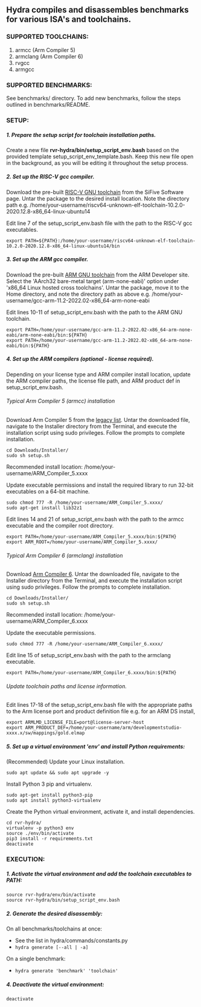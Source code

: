## Hydra compiles and disassembles benchmarks for various ISA's and toolchains.


### SUPPORTED TOOLCHAINS:
1.	armcc (Arm Compiler 5)
2.	armclang (Arm Compiler 6)
3.	rvgcc
4.	armgcc


### SUPPORTED BENCHMARKS:
See benchmarks/ directory. To add new benchmarks, follow the steps outlined in
benchmarks/README.


### SETUP:

##### 1. Prepare the setup script for toolchain installation paths.

Create a new file **rvr-hydra/bin/setup_script_env.bash** based on the provided
template setup_script_env_template.bash. Keep this new file open in the background, as you will be editing it throughout the setup process.

##### 2. Set up the RISC-V gcc compiler.
Download the pre-built [RISC-V GNU toolchain](https://www.sifive.com/software) from the SiFive Software page. Untar the package to the desired install location. Note the directory path e.g. /home/your-username/riscv64-unknown-elf-toolchain-10.2.0-2020.12.8-x86_64-linux-ubuntu14

Edit line 7 of the setup_script_env.bash file with the path to the RISC-V gcc executables.
```console
export PATH=${PATH}:/home/your-username/riscv64-unknown-elf-toolchain-10.2.0-2020.12.8-x86_64-linux-ubuntu14/bin
```


##### 3. Set up the ARM gcc compiler.
Download the pre-built [ARM GNU toolchain](https://developer.arm.com/tools-and-software/open-source-software/developer-tools/gnu-toolchain/downloads) from the ARM Developer site. Select the 'AArch32 bare-metal target (arm-none-eabi)' option under 'x86_64 Linux hosted cross toolchains'. Untar the package, move it to the Home directory, and note the directory path as above e.g. /home/your-username/gcc-arm-11.2-2022.02-x86_64-arm-none-eabi

Edit lines 10-11 of setup_script_env.bash with the path to the ARM GNU toolchain.
```console
export PATH=/home/your-username/gcc-arm-11.2-2022.02-x86_64-arm-none-eabi/arm-none-eabi/bin:${PATH}
export PATH=/home/your-username/gcc-arm-11.2-2022.02-x86_64-arm-none-eabi/bin:${PATH}
```


##### 4. Set up the ARM compilers (optional - license required).
Depending on your license type and ARM compiler install location, update the ARM compiler paths, the license file path, and ARM product def in setup_script_env.bash.

###### Typical Arm Compiler 5 (armcc) installation
Download Arm Compiler 5 from the [legacy list](https://developer.arm.com/tools-and-software/embedded/arm-compiler/downloads/legacy-compilers). Untar the downloaded file, navigate to the Installer directory from the Terminal, and execute the installation script using sudo privileges. Follow the prompts to complete installation.
```console
cd Downloads/Installer/
sudo sh setup.sh
```
Recommended install location: /home/your-username/ARM_Compiler_5.xxxx

Update executable permissions and install the required library to run 32-bit executables on a 64-bit machine.
```console
sudo chmod 777 -R /home/your-username/ARM_Compiler_5.xxxx/
sudo apt-get install lib32z1
```

Edit lines 14 and 21 of setup_script_env.bash with the path to the armcc executable and the compiler root directory.
```console
export PATH=/home/your-username/ARM_Compiler_5.xxxx/bin:${PATH}
export ARM_ROOT=/home/your-username/ARM_Compiler_5.xxxx/
```

###### Typical Arm Compiler 6 (armclang) installation
Download [Arm Compiler 6](https://developer.arm.com/tools-and-software/embedded/arm-compiler/downloads/version-6). Untar the downloaded file, navigate to the Installer directory from the Terminal, and execute the installation script using sudo privileges. Follow the prompts to complete installation.
```console
cd Downloads/Installer/
sudo sh setup.sh
```
Recommended install location: /home/your-username/ARM_Compiler_6.xxxx

Update the executable permissions.
```console
sudo chmod 777 -R /home/your-username/ARM_Compiler_6.xxxx/
```

Edit line 15 of setup_script_env.bash with the path to the armclang executable.
```console
export PATH=/home/your-username/ARM_Compiler_6.xxxx/bin:${PATH}
```

###### Update toolchain paths and license information.
Edit lines 17-18 of the setup_script_env.bash file with the appropriate paths to the Arm license port and product definition file e.g. for an ARM DS install,
```console
export ARMLMD_LICENSE_FILE=port@license-server-host
export ARM_PRODUCT_DEF=/home/your-username/arm/developmentstudio-xxxx.x/sw/mappings/gold.elmap
```

##### 5. Set up a virtual environment 'env' and install Python requirements:
(Recommended) Update your Linux installation.
```console
sudo apt update && sudo apt upgrade -y
```

Install Python 3 pip and virtualenv.
```console
sudo apt-get install python3-pip
sudo apt install python3-virtualenv
```

Create the Python virtual environment, activate it, and install dependencies.
```console
cd rvr-hydra/
virtualenv -p python3 env
source ./env/bin/activate
pip3 install -r requirements.txt
deactivate
```


### EXECUTION:
##### 1. Activate the virtual environment and add the toolchain executables to PATH:
```console
source rvr-hydra/env/bin/activate
source rvr-hydra/bin/setup_script_env.bash
```

##### 2. Generate the desired disassembly:
On all benchmarks/toolchains at once:
* See the list in hydra/commands/constants.py
* `hydra generate [--all | -a]`

On a single benchmark:
* `hydra generate 'benchmark' 'toolchain'`

##### 4. Deactivate the virtual environment:
```console
deactivate
```
